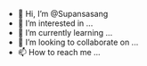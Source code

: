- 👋 Hi, I’m @Supansasang
- 👀 I’m interested in ...
- 🌱 I’m currently learning ...
- 💞️ I’m looking to collaborate on ...
- 📫 How to reach me ...

<!---
Supansasang/Supansasang is a ✨ special ✨ repository because its `README.md` (this file) appears on your GitHub profile.
You can click the Preview link to take a look at your changes.
--->
